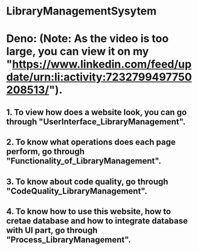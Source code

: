 # LibraryManagementSysytem

# Deno: (Note: As the video is too large, you can view it on my "https://www.linkedin.com/feed/update/urn:li:activity:7232799497750208513/").

## 1. To view how does a website look, you can go through "UserInterface_LibraryManagement".
## 2. To know what operations does each page perform, go through "Functionality_of_LibraryManagement".
## 3. To know about code quality, go through "CodeQuality_LibraryManagement".
## 4. To know how to use this website, how to cretae database and how to integrate database with UI part, go through "Process_LibraryManagement".
